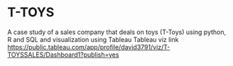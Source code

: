 # T-TOYS
A case study of a sales company that deals on toys (T-Toys) using python, R and SQL and visualization using Tableau
Tableau viz link https://public.tableau.com/app/profile/david3791/viz/T-TOYSSALES/Dashboard1?publish=yes
